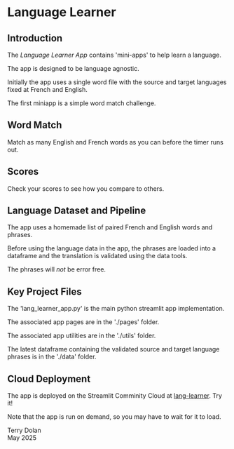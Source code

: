 # Language Learner

## Introduction
The *Language Learner App* contains 'mini-apps' to help learn a language.

The app is designed to be language agnostic.

Initially the app uses a single word file with the source and target 
languages fixed at French and English.

The first miniapp is a simple word match challenge.

## Word Match
Match as many English and French words as you can before the timer runs out.

## Scores
Check your scores to see how you compare to others.

## Language Dataset and Pipeline
The app uses a homemade list of paired French and English words and phrases.

Before using the language data in the app, the phrases are loaded into a 
dataframe and the translation is validated using the data tools.

The phrases will *not* be error free.

## Key Project Files
The 'lang_learner_app.py' is the main python streamlit app implementation.

The associated app pages are in the './pages' folder.

The associated app utilities are in the './utils' folder.

The latest dataframe containing the validated source and target language 
phrases is in the './data' folder.

## Cloud Deployment
The app is deployed on the Streamlit Comminity Cloud at
[lang-learner](https://terrydolan-lang-learner.streamlit.app/). Try it!

Note that the app is run on demand, so you may have to wait for it to load.


Terry Dolan  
May 2025
